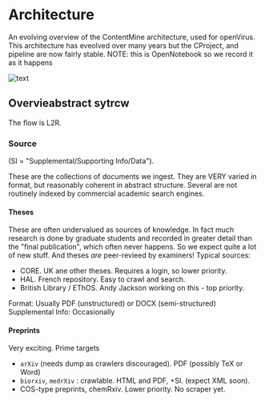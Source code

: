 # Architecture

An evolving overview of the ContentMine architecture, used for openVirus. This architecture has eveolved over many years but the CProject, and pipeline are now fairly stable. NOTE: this is OpenNotebook so we record it as it happens

![text](./assets/architecture20200407.png)

## Overvieabstract sytrcw
The flow is L2R.

### Source 
(SI = "Supplemental/Supporting Info/Data").

These are the collections of documents we ingest. They are VERY varied in format, but reasonably coherent in abstract structure. Several are not routinely indexed by commercial academic search engines.

#### Theses
These are often undervalued as sources of knowledge. In fact much research is done by graduate students and recorded in greater detail than the "final publication", which often never happens. So we expect quite a lot of new stuff. And theses *are* peer-revieed by examiners! 
Typical sources:
* CORE. UK ane other theses. Requires a login, so lower priority.
* HAL. French repository. Easy to crawl and search.
* British Library / EThOS. Andy Jackson working on this - top priority.

Format: Usually PDF (unstructured) or DOCX (semi-structured)
Supplemental Info: Occasionally

#### Preprints
Very exciting. Prime targets 
* `arXiv` (needs dump as crawlers discouraged). PDF (possibly TeX or Word)
* `biorxiv`, `medrXiv` : crawlable. HTML and PDF, +SI. (expect XML soon).
*  COS-type preprints, chemRxiv. Lower priority. No scraper yet. 






